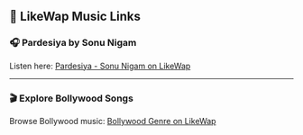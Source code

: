 ## 🎵 LikeWap Music Links

### 🎧 Pardesiya by Sonu Nigam  
Listen here: [Pardesiya - Sonu Nigam on LikeWap](https://likewap.com/music/pardesiya-sonu-nigam-krishnakali-saha)

---

### 🎬 Explore Bollywood Songs  
Browse Bollywood music: [Bollywood Genre on LikeWap](https://likewap.com/genre/bollywood)

